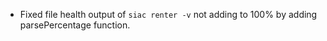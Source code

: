 - Fixed file health output of `siac renter -v` not adding to 100% by adding
  parsePercentage function.